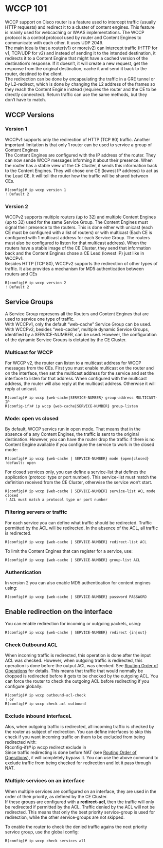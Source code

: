 # WCCP 101

WCCP support on Cisco router is a feature used to intercept traffic (usually HTTP requests) and redirect it to a cluster of content engines. This feature is mainly used for webcaching or WAAS implementations. The WCCP protocol is a control protocol used by router and Content Engines to communicate with each other. It uses UDP 2049.\
The main idea is that a router(v1) or more(v2) can intercept traffic (HTTP for v1, TCP/UDP for v2) and instead of sending it to the intended destination, it redirects it to a Content Engine that might have a cached version of the destination’s response. If it doesn’t, it will create a new request, get the response from the original destination, cache it and send it back to the router, destined to the client.\
The redirection can be done by encapsulating the traffic in a GRE tunnel or by L2-redirect, which is done by changing the L2 address of the frames so they reach the Content Engine instead (requires the router and the CE to be directly connected). Return traffic can use the same methods, but they don’t have to match.

## WCCP Versions

### Version 1

WCCPv1 supports only the redirection of HTTP (TCP 80) traffic. Another important limitation is that only 1 router can be used to service a group of Content Engines\
The Content Engines are configured with the IP address of the router. They can now sende WCCP messages informing it about their presence. When the router has a stable view of the CE Cluster, it sends this information back to the Content Engines. They will chose one CE (lowest IP address) to act as the Lead CE. It will tell the router how the traffic will be shared between CEs.

```
R(config)# ip wccp version 1
! Default 2
```

### Version 2

WCCPv2 supports multiple routers (up to 32) and multiple Content Engines (up to 32) used for the same Service Group. The Content Engines must signal their presence to the routers. This is done either with unicast (each CE must be configured with a list of routers) or with multicast (Each CE is configured with 1 multicast address for each Service Group. The routers must also be configured to listen for that multicast address). When the routers have a stable image of the CE Cluster, they send that information back and the Content Engines chose a CE Lead (lowest IP) just like in WCCPv1.\
Besides HTTP (TCP 80), WCCPv2 supports the redirection of other types of traffic. It also provides a mechanism for MD5 authentication between routers and CEs

```
R(config)# ip wccp version 2
! Default 2
```

## Service Groups

A Service Group represens all the Routers and Content Engines that are used to service one type of traffic.\
With WCCPv1, only the default “web-cache” Service Group can be used.\
With WCCPv2, besides “web-cache”, multiple dynamic Service Groups, identified by a SERVICE-NUMBER, can be used. However, the configuration of the dynamic Service Groups is dictated by the CE Cluster.

### Multicast for WCCP

For WCCP v2, the router can listen to a multicast address for WCCP messages from the CEs. First you must enable multicast on the router and on the interface, then set the multicast address for the service and set the interface to listen for that address. When configured with the multicast address, the router will also reply at the multicast address. Otherwise it will reply at unicast.

```
R(config)# ip wccp {web-cache|SERVICE-NUMBER} group-address MULTICAST-IP
R(config-if)# ip wccp {web-cache|SERVICE-NUMBER} group-listen
```

### Mode: open vs closed

By default, WCCP servics run in open mode. That means that in the absence of a any Content Engines, the traffic is sent to the original destination. However, you can have the router drop the traffic if there is no Content Engine available if you configure the service to work in the closed mode:

```
R(config)# ip wccp {web-cache | SERVICE-NUMBER} mode {open|closed}
!default: open
```

For closed services only, you can define a service-list that defines the application (protocol type or port number). This service-list must match the definition received from the CE Cluster, otherwise the service won’t start.

```
R(config)# ip wccp {web-cache | SERVICE-NUMBER} service-list ACL mode closed
! ACL must match a protocol type or port number
```

### Filtering servers or traffic

For each service you can define what traffic should be redirected. Traffic permitted by the ACL will be redirected. In the absence of the ACL, all traffic is redirected.

```
R(config)# ip wccp {web-cache | SERVICE-NUMBER} redirect-list ACL
```

To limit the Content Engines that can register for a service, use:

```
R(config)# ip wccp {web-cache | SERVICE-NUMBER} group-list ACL
```

### Authentication

In version 2 you can also enable MD5 authentication for content engines using:

```
R(config)# ip wccp {web-cache | SERVICE-NUMBER} password PASSWORD
```

## Enable redirection on the interface

You can enable redirection for incoming or outgoing packets, using:

```
R(config)# ip wccp {web-cache | SERVICE-NUMBER} redirect {in|out}
```

### Check Outbound ACL

When incoming traffic is redirected, this operation is done after the input ACL was checked. However, when outgoing traffic is redirected, this operation is done before the output ACL was checked. See [Routing Order of Operations](https://nyquist.eu/routing-order-of-operations/) for details. This means that traffic that would normally be dropped is redirected before it gets to be checked by the outgoing ACL. You can force the router to check the outgoing ACL before redirecting if you configure globally:

```
R(config)# ip wccp outbound-acl-check
! or 
R(config)# ip wccp check acl outbound
```

### Exclude inbound interfaceL

Alos, when outgoing traffic is redirected, all incoming traffic is checked by the router as subject of redirection. You can define interfaces to skip this check if you want incoming traffic on them to be excluded from being redirected with:\
R(config-if)# ip wccp redirect exclude in\
Since traffic redirecting is done before NAT (see [Routing Order of Operations](https://nyquist.eu/routing-order-of-operations/)), it will completely bypass it. You can use the above command to exclude traffic from being checked for redirection and let it pass through NAT.

### Multiple services on an interface

When multiple services are configured on an interface, they are used in the order of their priority, as defined by the CE Cluster.\
If these groups are configured with a **redirect-acl**, then the traffic will only be redirected if permitted by the ACL. Traffic denied by the ACL will not be redirected. This means that only the best priority service-group is used for redirection, while the other service-groups are not skipped.

To enable the router to check the denied traffic agains the next priority service group, use the global config:

```
R(config)# ip wccp check services all
```
